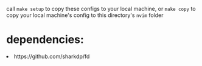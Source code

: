 call `make setup` to copy these configs to your local machine, or `make copy` to copy your local machine's config to this directory's `nvim` folder

<h1> dependencies: </h1>
<li> https://github.com/sharkdp/fd </li>
